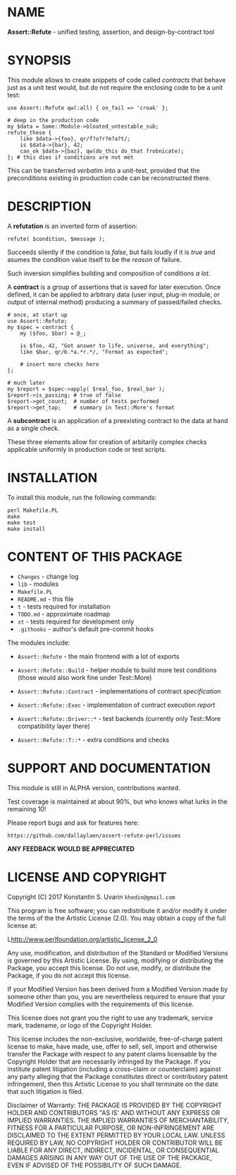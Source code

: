 # NAME

**Assert::Refute** - unified testing, assertion, and design-by-contract tool

# SYNOPSIS

This module allows to create snippets of code called *contracts*
that behave just as a unit test would,
but do not require the enclosing code to be a unit test:

    use Assert::Refute qw(:all) { on_fail => 'croak' };

    # deep in the production code
    my $data = Some::Module->bloated_untestable_sub;
    refute_these {
        like $data->{foo}, qr/f?o?r?m?a?t/;
        is $data->{bar}, 42;
        can_ok $data->{baz}, qw(do_this do_that frobnicate);
    }; # this dies if conditions are not met

This can be transferred *verbatim* into a unit-test, provided that
the preconditions existing in production code can be reconstructed there.

# DESCRIPTION

A **refutation** is an inverted form of assertion:

    refute( $condition, $message );

Succeeds silently if the condition is *false*, but fails loudly if it is *true*
and asumes the condition value itself to be the *reason* of failure.

Such inversion simplifies building and composition of conditions *a lot*.

A **contract** is a group of assertions that is saved for later execution.
Once defined, it can be applied to arbitrary data
(user input, plug-in module, or output of internal method)
producing a summary of passed/failed checks.

    # once, at start up
    use Assert::Refute;
    my $spec = contract {
        my ($foo, $bar) = @_;

        is $foo, 42, "Got answer to life, universe, and everything";
        like $bar, qr/b.*a.*r.*/, "Format as expected";

        # insert more checks here
    };

    # much later
    my $report = $spec->apply( $real_foo, $real_bar );
    $report->is_passing; # true of false
    $report->get_count;  # number of tests performed
    $report->get_tap;    # summary in Test::More's format

A **subcontract** is an application of a preexisting contract
to the data at hand as a single check.

These three elements allow for creation of arbitarily complex checks
applicable uniformly in production code or test scripts.

# INSTALLATION

To install this module, run the following commands:

	perl Makefile.PL
	make
	make test
	make install

# CONTENT OF THIS PACKAGE

* `Changes` - change log
* `lib` - modules
* `Makefile.PL`
* `README.md` - this file
* `t` - tests required for installation
* `TODO.md` - approximate roadmap
* `xt` - tests required for development only
* `.githooks` - author's default pre-commit hooks

The modules include:

* `Assert::Refute` - the main frontend with a lot of exports

* `Assert::Refute::Build` - helper module to build more test conditions
(those would also work fine under Test::More)

* `Assert::Refute::Contract` - implementations of contract *specification*

* `Assert::Refute::Exec` - implementation of contract execution *report*

* `Assert::Refute::Driver::*` - test backends
(currently only Test::More compatibility layer there)

* `Assert::Refute::T::*` - extra conditions and checks

# SUPPORT AND DOCUMENTATION

This module is still in ALPHA version, contributions wanted.

Test coverage is maintained at about 90%, but who knows what lurks in the
remaining 10!

Please report bugs and ask for features here:

    https://github.com/dallaylaen/assert-refute-perl/issues

**ANY FEEDBACK WOULD BE APPRECIATED**

# LICENSE AND COPYRIGHT

Copyright (C) 2017 Konstantin S. Uvarin `khedin@gmail.com`

This program is free software; you can redistribute it and/or modify it
under the terms of the the Artistic License (2.0). You may obtain a
copy of the full license at:

L<http://www.perlfoundation.org/artistic_license_2_0>

Any use, modification, and distribution of the Standard or Modified
Versions is governed by this Artistic License. By using, modifying or
distributing the Package, you accept this license. Do not use, modify,
or distribute the Package, if you do not accept this license.

If your Modified Version has been derived from a Modified Version made
by someone other than you, you are nevertheless required to ensure that
your Modified Version complies with the requirements of this license.

This license does not grant you the right to use any trademark, service
mark, tradename, or logo of the Copyright Holder.

This license includes the non-exclusive, worldwide, free-of-charge
patent license to make, have made, use, offer to sell, sell, import and
otherwise transfer the Package with respect to any patent claims
licensable by the Copyright Holder that are necessarily infringed by the
Package. If you institute patent litigation (including a cross-claim or
counterclaim) against any party alleging that the Package constitutes
direct or contributory patent infringement, then this Artistic License
to you shall terminate on the date that such litigation is filed.

Disclaimer of Warranty: THE PACKAGE IS PROVIDED BY THE COPYRIGHT HOLDER
AND CONTRIBUTORS "AS IS' AND WITHOUT ANY EXPRESS OR IMPLIED WARRANTIES.
THE IMPLIED WARRANTIES OF MERCHANTABILITY, FITNESS FOR A PARTICULAR
PURPOSE, OR NON-INFRINGEMENT ARE DISCLAIMED TO THE EXTENT PERMITTED BY
YOUR LOCAL LAW. UNLESS REQUIRED BY LAW, NO COPYRIGHT HOLDER OR
CONTRIBUTOR WILL BE LIABLE FOR ANY DIRECT, INDIRECT, INCIDENTAL, OR
CONSEQUENTIAL DAMAGES ARISING IN ANY WAY OUT OF THE USE OF THE PACKAGE,
EVEN IF ADVISED OF THE POSSIBILITY OF SUCH DAMAGE.

